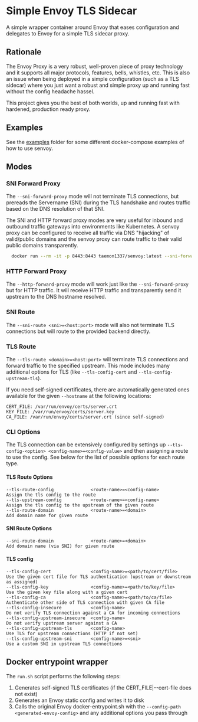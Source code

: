 # Simple Envoy TLS Sidecar

A simple wrapper container around Envoy that eases configuration and delegates to Envoy for a simple TLS sidecar proxy.

## Rationale

The Envoy Proxy is a very robust, well-proven piece of proxy technology and it supports all major protocols, features, bells, whistles, etc.  This is also an issue when being deployed in a simple configuration (such as a TLS sidecar) where you just want a robust and simple proxy up and running fast without the config headache hassel.

This project gives you the best of both worlds, up and running fast with hardened, production ready proxy.

## Examples

See the [examples](./examples) folder for some different docker-compose examples of how to use senvoy.

## Modes

### SNI Forward Proxy

The `--sni-forward-proxy` mode will not terminate TLS connections, but prereads the Servername (SNI) during the TLS handshake and routes traffic based on the DNS resolution of that SNI.

The SNI and HTTP forward proxy modes are very useful for inbound and outbound traffic gateways into environments like Kubernetes.  A senvoy proxy can be configured to receive all traffic via DNS "hijacking" of valid/public domains and the senvoy proxy can route traffic to their valid public domains transparently.

```bash
  docker run --rm -it -p 8443:8443 taemon1337/senvoy:latest --sni-forward-proxy
```

### HTTP Forward Proxy

The `--http-forward-proxy` mode will work just like the `--sni-forward-proxy` but for HTTP traffic.  It will receive HTTP traffic and transparently send it upstream to the DNS hostname resolved.

### SNI Route

The `--sni-route <sni>=<host:port>` mode will also not terminate TLS connections but will route to the provided backend directly.

### TLS Route

The `--tls-route <domain>=<host:port>` will terminate TLS connections and forward traffic to the specified upstream.  This mode includes many additional options for TLS (like `--tls-config-cert` and `--tls-config-upstream-tls`).

If you need self-signed certificates, there are automatically generated ones available for the given `--hostname` at the following locations:

```
CERT_FILE: /var/run/envoy/certs/server.crt
KEY_FILE: /var/run/envoy/certs/server.key
CA_FILE: /var/run/envoy/certs/server.crt (since self-signed)
```

### CLI Options

The TLS connection can be extensively configured by settings up `--tls-config-<option> <config-name>=<config-value>` and then assigning a route to use the config.  See below for the list of possible options for each route type.

#### TLS Route Options
```
--tls-route-config              <route-name>=<config-name>            Assign the tls config to the route
--tls-upstream-config           <route-name>=<config-name>            Assign the tls config to the upstream of the given route
--tls-route-domain              <route-name>=<domain>                 Add domain name for given route
```

#### SNI Route Options
```
--sni-route-domain              <route-name>=<domain>                 Add domain name (via SNI) for given route
```

#### TLS config

```
--tls-config-cert               <config-name>=<path/to/cert/file>     Use the given cert file for TLS authentication (upstream or downstream as assigned)
--tls-config-key                <config-name>=<path/to/key/file>      Use the given key file along with a given cert
--tls-config-ca                 <config-name>=<path/to/ca/file>       Authenticate other side of TLS connection with given CA file
--tls-config-insecure           <config-name>                         Do not verify TLS connection against a CA for incoming connections
--tls-config-upstream-insecure  <config-name>                         Do not verify upstream server against a CA
--tls-config-upstream-tls       <config-name>                         Use TLS for upstream connections (HTTP if not set)
--tls-config-upstream-sni       <config-name>=<sni>                   Use a custom SNI in upstream TLS connections
```


## Docker entrypoint wrapper

The `run.sh` script performs the following steps:

1. Generates self-signed TLS certificates (if the CERT_FILE|--cert-file does not exist)
2. Generates an Envoy static config and writes it to disk
3. Calls the original Envoy docker-entrypoint.sh with the `--config-path <generated-envoy-config>` and any additional options you pass through

